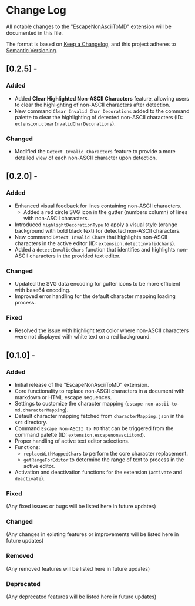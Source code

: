# Change Log

All notable changes to the "EscapeNonAsciiToMD" extension will be documented in this file.

The format is based on [Keep a Changelog](https://keepachangelog.com/en/1.0.0/),
and this project adheres to [Semantic Versioning](https://semver.org/spec/v2.0.0.html).

## [0.2.5] - 

### Added
- Added **Clear Highlighted Non-ASCII Characters** feature, allowing users to clear the highlighting of non-ASCII characters after detection.
- New command `Clear Invalid Char Decorations` added to the command palette to clear the highlighting of detected non-ASCII characters (ID: `extension.clearInvalidCharDecorations`).

### Changed
- Modified the `Detect Invalid Characters` feature to provide a more detailed view of each non-ASCII character upon detection.

## [0.2.0] - 

### Added
- Enhanced visual feedback for lines containing non-ASCII characters.
  - Added a red circle SVG icon in the gutter (numbers column) of lines with non-ASCII characters.
- Introduced `highlightDecorationType` to apply a visual style (orange background with bold black text) for detected non-ASCII characters.
- New command `Detect Invalid Chars` that highlights non-ASCII characters in the active editor (ID: `extension.detectinvalidchars`).
- Added a `detectInvalidChars` function that identifies and highlights non-ASCII characters in the provided text editor.

### Changed
- Updated the SVG data encoding for gutter icons to be more efficient with base64 encoding.
- Improved error handling for the default character mapping loading process.

### Fixed
- Resolved the issue with highlight text color where non-ASCII characters were not displayed with white text on a red background.

## [0.1.0] - 

### Added
- Initial release of the "EscapeNonAsciiToMD" extension.
- Core functionality to replace non-ASCII characters in a document with markdown or HTML escape sequences.
- Settings to customize the character mapping (`escape-non-ascii-to-md.characterMapping`).
- Default character mapping fetched from `characterMapping.json` in the `src` directory.
- Command `Escape Non-ASCII to MD` that can be triggered from the command palette (ID: `extension.escapenonasciitomd`).
- Proper handling of active text editor selections.
- Functions:
  - `replaceWithMappedChars` to perform the core character replacement.
  - `getRangeForEditor` to determine the range of text to process in the active editor.
- Activation and deactivation functions for the extension (`activate` and `deactivate`).

### Fixed

(Any fixed issues or bugs will be listed here in future updates)

### Changed

(Any changes in existing features or improvements will be listed here in future updates)

### Removed

(Any removed features will be listed here in future updates)

### Deprecated

(Any deprecated features will be listed here in future updates)
